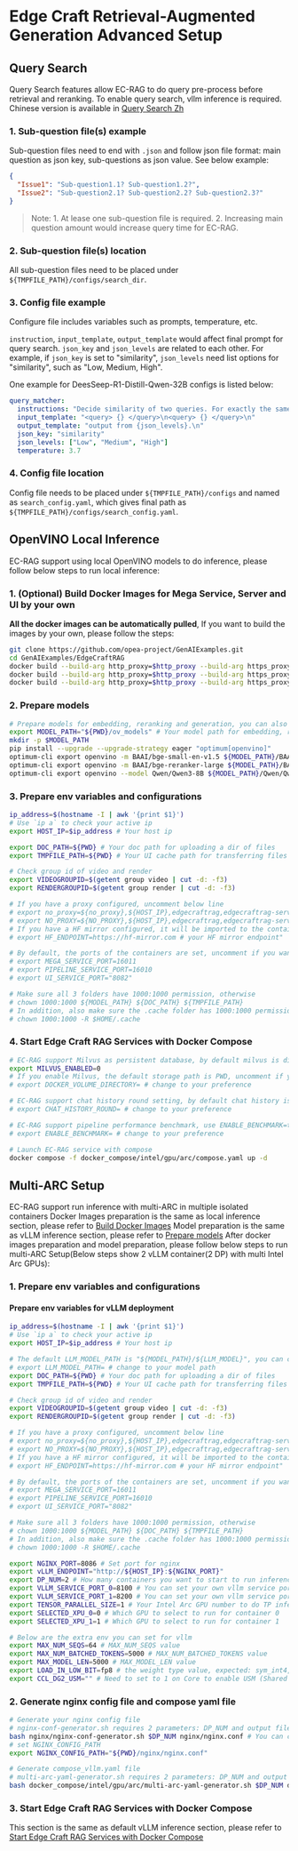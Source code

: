 # Edge Craft Retrieval-Augmented Generation Advanced Setup

## Query Search

Query Search features allow EC-RAG to do query pre-process before retrieval and reranking. To enable query search, vllm inference is required. Chinese version is available in [Query Search Zh](Query_Search_Zh.md)

### 1. Sub-question file(s) example

Sub-question files need to end with `.json` and follow json file format: main question as json key, sub-questions as json value. See below example:

```json
{
  "Issue1": "Sub-question1.1? Sub-question1.2?",
  "Issue2": "Sub-question2.1? Sub-question2.2? Sub-question2.3?"
}
```

> Note: 1. At lease one sub-question file is required. 2. Increasing main question amount would increase query time for EC-RAG.

### 2. Sub-question file(s) location

All sub-question files need to be placed under `${TMPFILE_PATH}/configs/search_dir`.

### 3. Config file example

Configure file includes variables such as prompts, temperature, etc.

`instruction`, `input_template`, `output_template` would affect final prompt for query search.
`json_key` and `json_levels` are related to each other. For example, if `json_key` is set to "similarity", `json_levels` need list options for "similarity", such as "Low, Medium, High".

One example for DeesSeep-R1-Distill-Qwen-32B configs is listed below:

```yaml
query_matcher:
  instructions: "Decide similarity of two queries. For exactly the same, mark as High, for totally different, mark as Low.\n"
  input_template: "<query> {} </query>\n<query> {} </query>\n"
  output_template: "output from {json_levels}.\n"
  json_key: "similarity"
  json_levels: ["Low", "Medium", "High"]
  temperature: 3.7
```

### 4. Config file location

Config file needs to be placed under `${TMPFILE_PATH}/configs` and named as `search_config.yaml`, which gives final path as `${TMPFILE_PATH}/configs/search_config.yaml`.

## OpenVINO Local Inference

EC-RAG support using local OpenVINO models to do inference, please follow below steps to run local inference:

### 1. (Optional) Build Docker Images for Mega Service, Server and UI by your own

**All the docker images can be automatically‌ pulled**, If you want to build the images by your own, please follow the steps:

```bash
git clone https://github.com/opea-project/GenAIExamples.git
cd GenAIExamples/EdgeCraftRAG
docker build --build-arg http_proxy=$http_proxy --build-arg https_proxy=$https_proxy --build-arg no_proxy="$no_proxy" -t opea/edgecraftrag:latest -f Dockerfile .
docker build --build-arg http_proxy=$http_proxy --build-arg https_proxy=$https_proxy --build-arg no_proxy="$no_proxy" -t opea/edgecraftrag-server:latest -f Dockerfile.server .
docker build --build-arg http_proxy=$http_proxy --build-arg https_proxy=$https_proxy --build-arg no_proxy="$no_proxy" -t opea/edgecraftrag-ui:latest -f ui/docker/Dockerfile.ui .
```

### 2. Prepare models

```bash
# Prepare models for embedding, reranking and generation, you can also choose other OpenVINO optimized models
export MODEL_PATH="${PWD}/ov_models" # Your model path for embedding, reranking and LLM models
mkdir -p $MODEL_PATH
pip install --upgrade --upgrade-strategy eager "optimum[openvino]"
optimum-cli export openvino -m BAAI/bge-small-en-v1.5 ${MODEL_PATH}/BAAI/bge-small-en-v1.5 --task sentence-similarity
optimum-cli export openvino -m BAAI/bge-reranker-large ${MODEL_PATH}/BAAI/bge-reranker-large --task text-classification
optimum-cli export openvino --model Qwen/Qwen3-8B ${MODEL_PATH}/Qwen/Qwen3-8B/INT4_compressed_weights --task text-generation-with-past --weight-format int4 --group-size 128 --ratio 0.8
```

### 3. Prepare env variables and configurations

```bash
ip_address=$(hostname -I | awk '{print $1}')
# Use `ip a` to check your active ip
export HOST_IP=$ip_address # Your host ip

export DOC_PATH=${PWD} # Your doc path for uploading a dir of files
export TMPFILE_PATH=${PWD} # Your UI cache path for transferring files

# Check group id of video and render
export VIDEOGROUPID=$(getent group video | cut -d: -f3)
export RENDERGROUPID=$(getent group render | cut -d: -f3)

# If you have a proxy configured, uncomment below line
# export no_proxy=${no_proxy},${HOST_IP},edgecraftrag,edgecraftrag-server
# export NO_PROXY=${NO_PROXY},${HOST_IP},edgecraftrag,edgecraftrag-server
# If you have a HF mirror configured, it will be imported to the container
# export HF_ENDPOINT=https://hf-mirror.com # your HF mirror endpoint"

# By default, the ports of the containers are set, uncomment if you want to change
# export MEGA_SERVICE_PORT=16011
# export PIPELINE_SERVICE_PORT=16010
# export UI_SERVICE_PORT="8082"

# Make sure all 3 folders have 1000:1000 permission, otherwise
# chown 1000:1000 ${MODEL_PATH} ${DOC_PATH} ${TMPFILE_PATH}
# In addition, also make sure the .cache folder has 1000:1000 permission, otherwise
# chown 1000:1000 -R $HOME/.cache
```

### 4. Start Edge Craft RAG Services with Docker Compose

```bash
# EC-RAG support Milvus as persistent database, by default milvus is disabled, you can choose to set MILVUS_ENABLED=1 to enable it
export MILVUS_ENABLED=0
# If you enable Milvus, the default storage path is PWD, uncomment if you want to change:
# export DOCKER_VOLUME_DIRECTORY= # change to your preference

# EC-RAG support chat history round setting, by default chat history is disabled, you can set CHAT_HISTORY_ROUND to control it
# export CHAT_HISTORY_ROUND= # change to your preference

# EC-RAG support pipeline performance benchmark, use ENABLE_BENCHMARK=true/false to turn on/off benchmark
# export ENABLE_BENCHMARK= # change to your preference

# Launch EC-RAG service with compose
docker compose -f docker_compose/intel/gpu/arc/compose.yaml up -d
```

## Multi-ARC Setup

EC-RAG support run inference with multi-ARC in multiple isolated containers
Docker Images preparation is the same as local inference section, please refer to [Build Docker Images](#1-optional-build-docker-images-for-mega-service-server-and-ui-by-your-own)
Model preparation is the same as vLLM inference section, please refer to [Prepare models](../docker_compose/intel/gpu/arc/README.md#2-prepare-models)
After docker images preparation and model preparation, please follow below steps to run multi-ARC Setup(Below steps show 2 vLLM container(2 DP) with multi Intel Arc GPUs):

### 1. Prepare env variables and configurations

#### Prepare env variables for vLLM deployment

```bash
ip_address=$(hostname -I | awk '{print $1}')
# Use `ip a` to check your active ip
export HOST_IP=$ip_address # Your host ip

# The default LLM_MODEL_PATH is "${MODEL_PATH}/${LLM_MODEL}", you can change to your model path
# export LLM_MODEL_PATH= # change to your model path
export DOC_PATH=${PWD} # Your doc path for uploading a dir of files
export TMPFILE_PATH=${PWD} # Your UI cache path for transferring files

# Check group id of video and render
export VIDEOGROUPID=$(getent group video | cut -d: -f3)
export RENDERGROUPID=$(getent group render | cut -d: -f3)

# If you have a proxy configured, uncomment below line
# export no_proxy=${no_proxy},${HOST_IP},edgecraftrag,edgecraftrag-server
# export NO_PROXY=${NO_PROXY},${HOST_IP},edgecraftrag,edgecraftrag-server
# If you have a HF mirror configured, it will be imported to the container
# export HF_ENDPOINT=https://hf-mirror.com # your HF mirror endpoint"

# By default, the ports of the containers are set, uncomment if you want to change
# export MEGA_SERVICE_PORT=16011
# export PIPELINE_SERVICE_PORT=16010
# export UI_SERVICE_PORT="8082"

# Make sure all 3 folders have 1000:1000 permission, otherwise
# chown 1000:1000 ${MODEL_PATH} ${DOC_PATH} ${TMPFILE_PATH}
# In addition, also make sure the .cache folder has 1000:1000 permission, otherwise
# chown 1000:1000 -R $HOME/.cache

export NGINX_PORT=8086 # Set port for nginx
export vLLM_ENDPOINT="http://${HOST_IP}:${NGINX_PORT}"
export DP_NUM=2 # How many containers you want to start to run inference
export VLLM_SERVICE_PORT_0=8100 # You can set your own vllm service port
export VLLM_SERVICE_PORT_1=8200 # You can set your own vllm service port
export TENSOR_PARALLEL_SIZE=1 # Your Intel Arc GPU number to do TP inference
export SELECTED_XPU_0=0 # Which GPU to select to run for container 0
export SELECTED_XPU_1=1 # Which GPU to select to run for container 1

# Below are the extra env you can set for vllm
export MAX_NUM_SEQS=64 # MAX_NUM_SEQS value
export MAX_NUM_BATCHED_TOKENS=5000 # MAX_NUM_BATCHED_TOKENS value
export MAX_MODEL_LEN=5000 # MAX_MODEL_LEN value
export LOAD_IN_LOW_BIT=fp8 # the weight type value, expected: sym_int4, asym_int4, sym_int5, asym_int5 or sym_int8
export CCL_DG2_USM="" # Need to set to 1 on Core to enable USM (Shared Memory GPUDirect). Xeon supports P2P and doesn't need this.
```

### 2. Generate nginx config file and compose yaml file

```bash
# Generate your nginx config file
# nginx-conf-generator.sh requires 2 parameters: DP_NUM and output filepath
bash nginx/nginx-conf-generator.sh $DP_NUM nginx/nginx.conf # You can change TEMP_FILE_PATH to your reference
# set NGINX_CONFIG_PATH
export NGINX_CONFIG_PATH="${PWD}/nginx/nginx.conf"

# Generate compose_vllm.yaml file
# multi-arc-yaml-generator.sh requires 2 parameters: DP_NUM and output filepath
bash docker_compose/intel/gpu/arc/multi-arc-yaml-generator.sh $DP_NUM docker_compose/intel/gpu/arc/compose_vllm.yaml
```

### 3. Start Edge Craft RAG Services with Docker Compose

This section is the same as default vLLM inference section, please refer to [Start Edge Craft RAG Services with Docker Compose](../docker_compose/intel/gpu/arc/README.md#4-start-edge-craft-rag-services-with-docker-compose)
